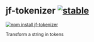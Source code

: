 # jf-tokenizer [![stable](http://badges.github.io/stability-badges/dist/stable.svg)](http://github.com/badges/stability-badges)

[![npm install jf-tokenizer](https://nodei.co/npm/jf-tokenizer.png?compact=true)](https://npmjs.org/package/jf-tokenizer/)

Transform a string in tokens
